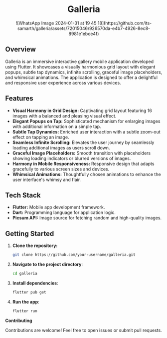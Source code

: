 <h1 align="center">Galleria</h1>

<p align="center">
  ![WhatsApp Image 2024-01-31 at 19 45 18](https://github.com/its-samarth/galleria/assets/72015046/926570da-e4b7-4926-8ec8-8981e1ebce4f)

</p>

## Overview

Galleria is an immersive interactive gallery mobile application developed using Flutter. It showcases a visually harmonious grid layout with elegant popups, subtle tap dynamics, infinite scrolling, graceful image placeholders, and whimsical animations. The application is designed to offer a delightful and responsive user experience across various devices.

## Features

- **Visual Harmony in Grid Design:** Captivating grid layout featuring 16 images with a balanced and pleasing visual effect.
- **Elegant Popups on Tap:** Sophisticated mechanism for enlarging images with additional information on a simple tap.
- **Subtle Tap Dynamics:** Enriched user interaction with a subtle zoom-out effect on tapping an image.
- **Seamless Infinite Scrolling:** Elevates the user journey by seamlessly loading additional images as users scroll down.
- **Graceful Image Placeholders:** Smooth transition with placeholders showing loading indicators or blurred versions of images.
- **Harmony in Mobile Responsiveness:** Responsive design that adapts gracefully to various screen sizes and devices.
- **Whimsical Animations:** Thoughtfully chosen animations to enhance the user interface's whimsy and flair.

## Tech Stack

- **Flutter:** Mobile app development framework.
- **Dart:** Programming language for application logic.
- **Picsum API:** Image source for fetching random and high-quality images.

## Getting Started

1. **Clone the repository:**

   ```bash
   git clone https://github.com/your-username/galleria.git
2. **Navigate to the project directory**:

	 ```bash
	cd galleria
3.  **Install dependencies**:

	```bash
	flutter pub get
4.  **Run the app**:

	```bash
	flutter run
**Contributing**

Contributions are welcome! Feel free to open issues or submit pull requests.

